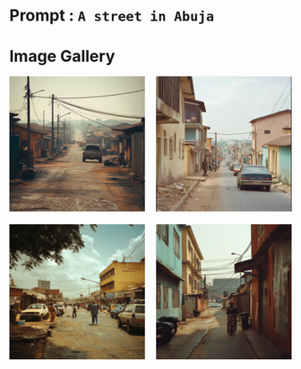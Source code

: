 # Prompt : `A street in Abuja`

# Image Gallery

<div style="display: grid; grid-template-columns: 1fr 1fr; gap: 20px; max-width: 800px; margin: 0 auto;">
    <div>
        <img src="A_street_in_Abuja__1.png" alt="Image 1" style="width: 100%; height: auto;">
    </div>
    <div>
        <img src="A_street_in_Abuja__2.png" alt="Image 2" style="width: 100%; height: auto;">
    </div>
    <div>
        <img src="A_street_in_Abuja__3.png" alt="Image 3" style="width: 100%; height: auto;">
    </div>
    <div>
        <img src="A_street_in_Abuja__4.png" alt="Image 4" style="width: 100%; height: auto;">
    </div>
</div>
